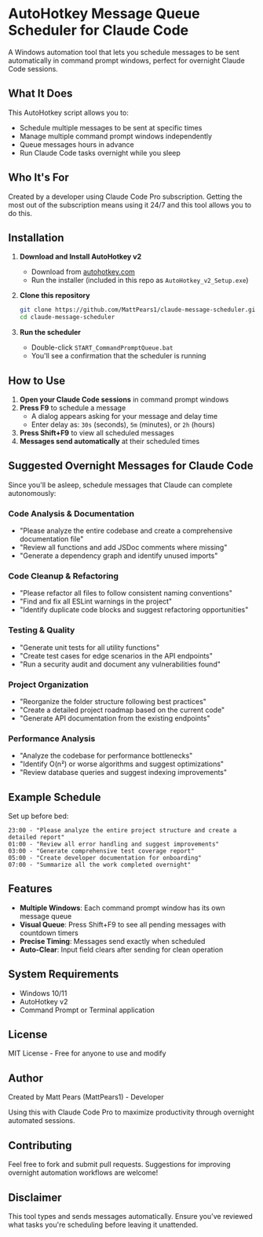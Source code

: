 # AutoHotkey Message Queue Scheduler for Claude Code

A Windows automation tool that lets you schedule messages to be sent automatically in command prompt windows, perfect for overnight Claude Code sessions.

## What It Does

This AutoHotkey script allows you to:
- Schedule multiple messages to be sent at specific times
- Manage multiple command prompt windows independently
- Queue messages hours in advance
- Run Claude Code tasks overnight while you sleep

## Who It's For

Created by a developer using Claude Code Pro subscription. Getting the most out of the subscription means using it 24/7 and this tool allows you to do this.

## Installation

1. **Download and Install AutoHotkey v2**
   - Download from [autohotkey.com](https://www.autohotkey.com/)
   - Run the installer (included in this repo as `AutoHotkey_v2_Setup.exe`)

2. **Clone this repository**
   ```bash
   git clone https://github.com/MattPears1/claude-message-scheduler.git
   cd claude-message-scheduler
   ```

3. **Run the scheduler**
   - Double-click `START_CommandPromptQueue.bat`
   - You'll see a confirmation that the scheduler is running

## How to Use

1. **Open your Claude Code sessions** in command prompt windows
2. **Press F9** to schedule a message
   - A dialog appears asking for your message and delay time
   - Enter delay as: `30s` (seconds), `5m` (minutes), or `2h` (hours)
3. **Press Shift+F9** to view all scheduled messages
4. **Messages send automatically** at their scheduled times

## Suggested Overnight Messages for Claude Code

Since you'll be asleep, schedule messages that Claude can complete autonomously:

### Code Analysis & Documentation
- "Please analyze the entire codebase and create a comprehensive documentation file"
- "Review all functions and add JSDoc comments where missing"
- "Generate a dependency graph and identify unused imports"

### Code Cleanup & Refactoring
- "Please refactor all files to follow consistent naming conventions"
- "Find and fix all ESLint warnings in the project"
- "Identify duplicate code blocks and suggest refactoring opportunities"

### Testing & Quality
- "Generate unit tests for all utility functions"
- "Create test cases for edge scenarios in the API endpoints"
- "Run a security audit and document any vulnerabilities found"

### Project Organization
- "Reorganize the folder structure following best practices"
- "Create a detailed project roadmap based on the current code"
- "Generate API documentation from the existing endpoints"

### Performance Analysis
- "Analyze the codebase for performance bottlenecks"
- "Identify O(n²) or worse algorithms and suggest optimizations"
- "Review database queries and suggest indexing improvements"

## Example Schedule

Set up before bed:
```
23:00 - "Please analyze the entire project structure and create a detailed report"
01:00 - "Review all error handling and suggest improvements"
03:00 - "Generate comprehensive test coverage report"
05:00 - "Create developer documentation for onboarding"
07:00 - "Summarize all the work completed overnight"
```

## Features

- **Multiple Windows**: Each command prompt window has its own message queue
- **Visual Queue**: Press Shift+F9 to see all pending messages with countdown timers
- **Precise Timing**: Messages send exactly when scheduled
- **Auto-Clear**: Input field clears after sending for clean operation

## System Requirements

- Windows 10/11
- AutoHotkey v2
- Command Prompt or Terminal application

## License

MIT License - Free for anyone to use and modify

## Author

Created by Matt Pears (MattPears1) - Developer

Using this with Claude Code Pro to maximize productivity through overnight automated sessions.

## Contributing

Feel free to fork and submit pull requests. Suggestions for improving overnight automation workflows are welcome!

## Disclaimer

This tool types and sends messages automatically. Ensure you've reviewed what tasks you're scheduling before leaving it unattended.